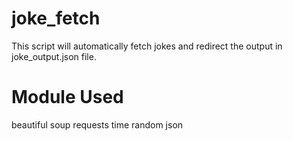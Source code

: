 # joke_fetch
This script will automatically fetch jokes and redirect the output in joke_output.json file. 
# Module Used
beautiful soup
requests
time
random
json
